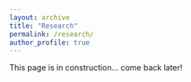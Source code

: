 ```yaml
---
layout: archive
title: "Research"
permalink: /research/
author_profile: true
---
```


This page is in construction… come back later!